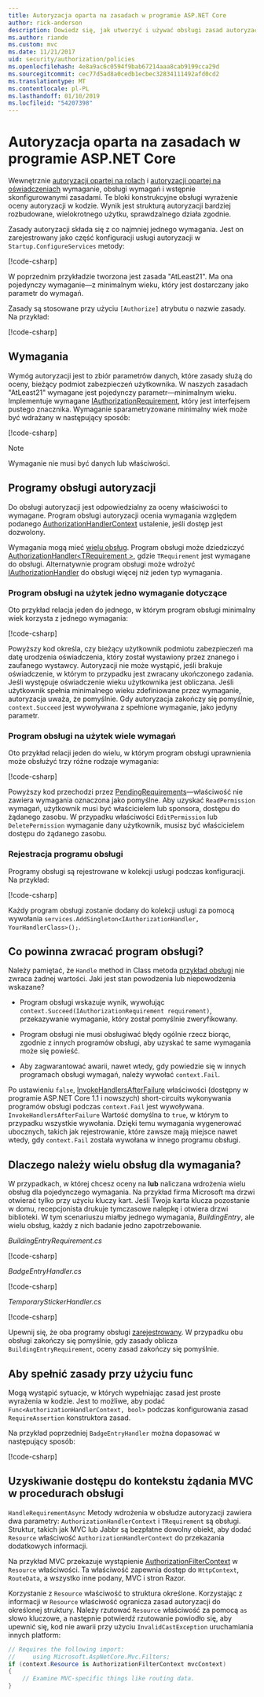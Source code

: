 ```yaml
---
title: Autoryzacja oparta na zasadach w programie ASP.NET Core
author: rick-anderson
description: Dowiedz się, jak utworzyć i używać obsługi zasad autoryzacji do wymuszania wymagań autoryzacji w aplikacji ASP.NET Core.
ms.author: riande
ms.custom: mvc
ms.date: 11/21/2017
uid: security/authorization/policies
ms.openlocfilehash: 4e8a9ac6c0594f9bab67214aaa8cab9199cca29d
ms.sourcegitcommit: cec77d5ad8a0cedb1ecbec32834111492afd0cd2
ms.translationtype: MT
ms.contentlocale: pl-PL
ms.lasthandoff: 01/10/2019
ms.locfileid: "54207398"
---
```

# <a name="policy-based-authorization-in-aspnet-core"></a>Autoryzacja oparta na zasadach w programie ASP.NET Core

Wewnętrznie [autoryzacji opartej na rolach](xref:security/authorization/roles) i [autoryzacji opartej na oświadczeniach](xref:security/authorization/claims) wymaganie, obsługi wymagań i wstępnie skonfigurowanymi zasadami. Te bloki konstrukcyjne obsługi wyrażenie oceny autoryzacji w kodzie. Wynik jest strukturą autoryzacji bardziej rozbudowane, wielokrotnego użytku, sprawdzalnego działa zgodnie.

Zasady autoryzacji składa się z co najmniej jednego wymagania. Jest on zarejestrowany jako część konfiguracji usługi autoryzacji w `Startup.ConfigureServices` metody:

[!code-csharp[](policies/samples/PoliciesAuthApp1/Startup.cs?range=40-41,50-55,63,72)]

W poprzednim przykładzie tworzona jest zasada "AtLeast21". Ma ona pojedynczy wymaganie&mdash;z minimalnym wieku, który jest dostarczany jako parametr do wymagań.

Zasady są stosowane przy użyciu `[Authorize]` atrybutu o nazwie zasady. Na przykład:

[!code-csharp[](policies/samples/PoliciesAuthApp1/Controllers/AlcoholPurchaseController.cs?name=snippet_AlcoholPurchaseControllerClass&highlight=4)]

## <a name="requirements"></a>Wymagania

Wymóg autoryzacji jest to zbiór parametrów danych, które zasady służą do oceny, bieżący podmiot zabezpieczeń użytkownika. W naszych zasadach "AtLeast21" wymagane jest pojedynczy parametr&mdash;minimalnym wieku. Implementuje wymagane [IAuthorizationRequirement](/dotnet/api/microsoft.aspnetcore.authorization.iauthorizationrequirement), który jest interfejsem pustego znacznika. Wymaganie sparametryzowane minimalny wiek może być wdrażany w następujący sposób:

[!code-csharp[](policies/samples/PoliciesAuthApp1/Services/Requirements/MinimumAgeRequirement.cs?name=snippet_MinimumAgeRequirementClass)]

> [!NOTE]
> Wymaganie nie musi być danych lub właściwości.

<a name="security-authorization-policies-based-authorization-handler"></a>

## <a name="authorization-handlers"></a>Programy obsługi autoryzacji

Do obsługi autoryzacji jest odpowiedzialny za oceny właściwości to wymagane. Program obsługi autoryzacji ocenia wymagania względem podanego [AuthorizationHandlerContext](/dotnet/api/microsoft.aspnetcore.authorization.authorizationhandlercontext) ustalenie, jeśli dostęp jest dozwolony.

Wymagania mogą mieć [wielu obsług](#security-authorization-policies-based-multiple-handlers). Program obsługi może dziedziczyć [AuthorizationHandler\<TRequirement >](/dotnet/api/microsoft.aspnetcore.authorization.authorizationhandler-1), gdzie `TRequirement` jest wymagane do obsługi. Alternatywnie program obsługi może wdrożyć [IAuthorizationHandler](/dotnet/api/microsoft.aspnetcore.authorization.iauthorizationhandler) do obsługi więcej niż jeden typ wymagania.

### <a name="use-a-handler-for-one-requirement"></a>Program obsługi na użytek jedno wymaganie dotyczące

<a name="security-authorization-handler-example"></a>

Oto przykład relacja jeden do jednego, w którym program obsługi minimalny wiek korzysta z jednego wymagania:

[!code-csharp[](policies/samples/PoliciesAuthApp1/Services/Handlers/MinimumAgeHandler.cs?name=snippet_MinimumAgeHandlerClass)]

Powyższy kod określa, czy bieżący użytkownik podmiotu zabezpieczeń ma datę urodzenia oświadczenia, który został wystawiony przez znanego i zaufanego wystawcy. Autoryzacji nie może wystąpić, jeśli brakuje oświadczenie, w którym to przypadku jest zwracany ukończonego zadania. Jeśli występuje oświadczenie wieku użytkownika jest obliczana. Jeśli użytkownik spełnia minimalnego wieku zdefiniowane przez wymaganie, autoryzacja uważa, że pomyślnie. Gdy autoryzacja zakończy się pomyślnie, `context.Succeed` jest wywoływana z spełnione wymaganie, jako jedyny parametr.

### <a name="use-a-handler-for-multiple-requirements"></a>Program obsługi na użytek wiele wymagań

Oto przykład relacji jeden do wielu, w którym program obsługi uprawnienia może obsłużyć trzy różne rodzaje wymagania:

[!code-csharp[](policies/samples/PoliciesAuthApp1/Services/Handlers/PermissionHandler.cs?name=snippet_PermissionHandlerClass)]

Powyższy kod przechodzi przez [PendingRequirements](/dotnet/api/microsoft.aspnetcore.authorization.authorizationhandlercontext.pendingrequirements#Microsoft_AspNetCore_Authorization_AuthorizationHandlerContext_PendingRequirements)&mdash;właściwość nie zawiera wymagania oznaczona jako pomyślne. Aby uzyskać `ReadPermission` wymagań, użytkownik musi być właścicielem lub sponsora, dostępu do żądanego zasobu. W przypadku właściwości `EditPermission` lub `DeletePermission` wymaganie dany użytkownik, musisz być właścicielem dostępu do żądanego zasobu.

<a name="security-authorization-policies-based-handler-registration"></a>

### <a name="handler-registration"></a>Rejestracja programu obsługi

Programy obsługi są rejestrowane w kolekcji usługi podczas konfiguracji. Na przykład:

[!code-csharp[](policies/samples/PoliciesAuthApp1/Startup.cs?range=40-41,50-55,63-65,72)]

Każdy program obsługi zostanie dodany do kolekcji usługi za pomocą wywołania `services.AddSingleton<IAuthorizationHandler, YourHandlerClass>();`.

## <a name="what-should-a-handler-return"></a>Co powinna zwracać program obsługi?

Należy pamiętać, że `Handle` method in Class metoda [przykład obsługi](#security-authorization-handler-example) nie zwraca żadnej wartości. Jaki jest stan powodzenia lub niepowodzenia wskazane?

* Program obsługi wskazuje wynik, wywołując `context.Succeed(IAuthorizationRequirement requirement)`, przekazywanie wymaganie, który został pomyślnie zweryfikowany.

* Program obsługi nie musi obsługiwać błędy ogólnie rzecz biorąc, zgodnie z innych programów obsługi, aby uzyskać te same wymagania może się powieść.

* Aby zagwarantować awarii, nawet wtedy, gdy powiedzie się w innych programach obsługi wymagań, należy wywołać `context.Fail`.

Po ustawieniu `false`, [InvokeHandlersAfterFailure](/dotnet/api/microsoft.aspnetcore.authorization.authorizationoptions.invokehandlersafterfailure#Microsoft_AspNetCore_Authorization_AuthorizationOptions_InvokeHandlersAfterFailure) właściwości (dostępny w programie ASP.NET Core 1.1 i nowszych) short-circuits wykonywania programów obsługi podczas `context.Fail` jest wywoływana. `InvokeHandlersAfterFailure` Wartość domyślna to `true`, w którym to przypadku wszystkie wywołania. Dzięki temu wymagania wygenerować ubocznych, takich jak rejestrowanie, które zawsze mają miejsce nawet wtedy, gdy `context.Fail` została wywołana w innego programu obsługi.

<a name="security-authorization-policies-based-multiple-handlers"></a>

## <a name="why-would-i-want-multiple-handlers-for-a-requirement"></a>Dlaczego należy wielu obsług dla wymagania?

W przypadkach, w której chcesz oceny na **lub** naliczana wdrożenia wielu obsług dla pojedynczego wymagania. Na przykład firma Microsoft ma drzwi otwierać tylko przy użyciu kluczy kart. Jeśli Twoja karta klucza pozostanie w domu, recepcjonista drukuje tymczasowe nalepkę i otwiera drzwi biblioteki. W tym scenariuszu miałby jednego wymagania, *BuildingEntry*, ale wielu obsług, każdy z nich badanie jedno zapotrzebowanie.

*BuildingEntryRequirement.cs*

[!code-csharp[](policies/samples/PoliciesAuthApp1/Services/Requirements/BuildingEntryRequirement.cs?name=snippet_BuildingEntryRequirementClass)]

*BadgeEntryHandler.cs*

[!code-csharp[](policies/samples/PoliciesAuthApp1/Services/Handlers/BadgeEntryHandler.cs?name=snippet_BadgeEntryHandlerClass)]

*TemporaryStickerHandler.cs*

[!code-csharp[](policies/samples/PoliciesAuthApp1/Services/Handlers/TemporaryStickerHandler.cs?name=snippet_TemporaryStickerHandlerClass)]

Upewnij się, że oba programy obsługi [zarejestrowany](xref:security/authorization/policies#security-authorization-policies-based-handler-registration). W przypadku obu obsługi zakończy się pomyślnie, gdy zasady oblicza `BuildingEntryRequirement`, oceny zasad zakończy się pomyślnie.

## <a name="using-a-func-to-fulfill-a-policy"></a>Aby spełnić zasady przy użyciu func

Mogą wystąpić sytuacje, w których wypełniając zasad jest proste wyrażenia w kodzie. Jest to możliwe, aby podać `Func<AuthorizationHandlerContext, bool>` podczas konfigurowania zasad `RequireAssertion` konstruktora zasad.

Na przykład poprzedniej `BadgeEntryHandler` można dopasować w następujący sposób:

[!code-csharp[](policies/samples/PoliciesAuthApp1/Startup.cs?range=52-53,57-63)]

## <a name="accessing-mvc-request-context-in-handlers"></a>Uzyskiwanie dostępu do kontekstu żądania MVC w procedurach obsługi

`HandleRequirementAsync` Metody wdrożenia w obsłudze autoryzacji zawiera dwa parametry: `AuthorizationHandlerContext` i `TRequirement` są obsługi. Struktur, takich jak MVC lub Jabbr są bezpłatne dowolny obiekt, aby dodać `Resource` właściwość `AuthorizationHandlerContext` do przekazania dodatkowych informacji.

Na przykład MVC przekazuje wystąpienie [AuthorizationFilterContext](/dotnet/api/?term=AuthorizationFilterContext) w `Resource` właściwości. Ta właściwość zapewnia dostęp do `HttpContext`, `RouteData`, a wszystko inne podany, MVC i stron Razor.

Korzystanie z `Resource` właściwość to struktura określone. Korzystając z informacji w `Resource` właściwość ogranicza zasad autoryzacji do określonej struktury. Należy rzutować `Resource` właściwość za pomocą `as` słowo kluczowe, a następnie potwierdź rzutowanie powiodło się, aby upewnić się, kod nie awarii przy użyciu `InvalidCastException` uruchamiania innych platform:

```csharp
// Requires the following import:
//     using Microsoft.AspNetCore.Mvc.Filters;
if (context.Resource is AuthorizationFilterContext mvcContext)
{
    // Examine MVC-specific things like routing data.
}
```
